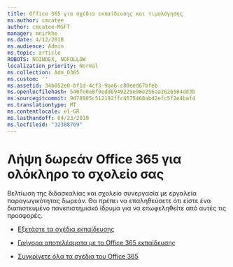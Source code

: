 ```yaml
---
title: Office 365 για σχέδια εκπαίδευσης και τιμολόγησης
ms.author: cmcatee
author: cmcatee-MSFT
manager: mnirkhe
ms.date: 4/12/2018
ms.audience: Admin
ms.topic: article
ROBOTS: NOINDEX, NOFOLLOW
localization_priority: Normal
ms.collection: Adm_O365
ms.custom: ''
ms.assetid: 34b852e0-bf1d-4cf3-9aa6-c80eed67bfeb
ms.openlocfilehash: 540fe0e8f9edd6949229e90e256aa2626584dd3b
ms.sourcegitcommit: 9d78905c512192ffc4675468abd2efc5f2e4baf4
ms.translationtype: MT
ms.contentlocale: el-GR
ms.lasthandoff: 04/23/2019
ms.locfileid: "32388769"
---
```

# <a name="get-office-365-free-for-your-entire-school"></a>Λήψη δωρεάν Office 365 για ολόκληρο το σχολείο σας

Βελτίωση της διδασκαλίας και σχολείο συνεργασία με εργαλεία παραγωγικότητας δωρεάν. Θα πρέπει να επαληθεύσετε ότι είστε ένα διαπιστευμένο πανεπιστημιακό ίδρυμα για να επωφεληθείτε από αυτές τις προσφορές.
  
- [Εξετάστε τα σχέδια εκπαίδευσης](https://products.office.com/academic/compare-office-365-education-plans)
    
- [Γρήγορα αποτελέσματα με το Office 365 εκπαίδευσης](https://support.office.com/article/ab02abe5-a1ee-458c-b749-5b44416ccf1)
    
- [Συγκρίνετε όλα τα σχέδια του Office 365](https://products.office.com/business/compare-more-office-365-for-business-plans)
    

